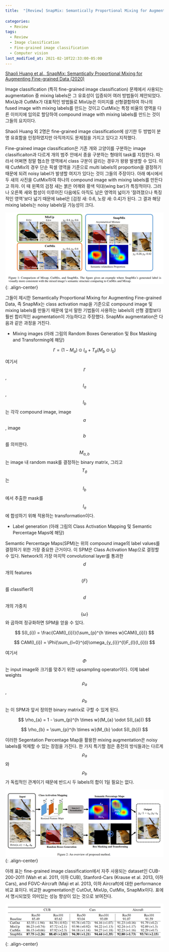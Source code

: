 ```yaml
---
title:  "[Review] SnapMix: Semantically Proportional Mixing for Augmenting Fine-grained Data"

categories:
  - Review
tags:
  - Review
  - Image classification
  - Fine-grained image classification
  - Computer vision
last_modified_at: 2021-02-10T22:33:00-05:00
---
```


<script type="text/javascript" async
  src="https://cdn.mathjax.org/mathjax/latest/MathJax.js?config=TeX-MML-AM_CHTML">
</script>

[Shaoli Huang et al., SnapMix: Semantically Proportional Mixing for Augmenting Fine-grained Data (2020)](https://arxiv.org/abs/2012.04846)

Image classification (특히 fine-grained image classification) 문제에서 사용되는 augmentation 중 mixing labels은 그 유효성이 입증되어 여러 방법들이 제안되었다. MixUp과 CutMix가 대표적인 방법들로 MixUp은 이미지를 선형결합하여 하나의 fused image with mixing labels를 만드는 것이고 CutMix는 특정 비율의 영역을 다른 이미지에 임의로 할당하여 compound image with mixing labels를 만드는 것이 그들의 요지이다.

Shaoli Huang 외 2명은 fine-grained image classification에 상기한 두 방법이 분명 유효함을 인정하였지만 아직까지도 문제점을 가지고 있다고 지적했다.

Fine-grained image classification은 기존 개와 고양이를 구분하는 image classificaiton과 다르게 개의 범주 안에서 종을 구분하는 형태의 task를 지칭한다. 따라서 어쩌면 정말 협소한 영역에서 class 구분이 갈리는 경우가 왕왕 발생할 수 있다. 이 때 CutMix의 경우 단순 픽셀 영역을 기준으로 multi labels의 proportion을 결정하기 때문에 되려 noisy label가 발생할 여지가 있다는 것이 그들의 주장이다. 아래 예시에서 두 새의 사진을 CutMix하여 하나의 compound image with mixing labels를 만든다고 하자. 이 때 왼쪽의 검정 새는 붉은 어깨와 황색 익대(wing bar)가 특징적이다. 그러나 오른쪽 새와 합성이 이루어진 다음에도 아직도 남은 영역의 넓이가 '잘려졌으나 특징적인 영역'보다 넓기 때문에 label은 [검정 새: 0.6, 노랑 새: 0.4]가 된다. 그 결과 해당 mixing labels는 noisy labels일 가능성이 크다.

![](/assets/images/MixAug.png){: .align-center}

그들이 제시한 Semantically Proportional Mixing for Augmenting Fine-grained Data, 즉 SnapMix는 class activation map을 기준으로 compound image 및 mixing labels를 만들기 때문에 앞서 말한 기법들이 사용하는 labels의 선형 결합보다 훨씬 합리적인 augmentation이 가능하다고 주장했다. SnapMix augmentation은 다음과 같은 과정을 거친다.

* Mixing images (아래 그림의 Random Boxes Generation 및 Box Masking and Transforming에 해당)

$$ I' = (1 - M_{a})\odot I_{a} + T_{\theta}(M_{b}\odot I_{b}) $$

여기서 $$ I' $$, $$ I_{a} $$, $$ I_{b} $$는 각각 compound image, image $$ a $$, image $$ b $$를 의미한다. $$ M_{a, b} $$는 image 내 random mask를 결정하는 binary matrix, 그리고 $$ T_{\theta} $$는 $$ I_{b} $$에서 추출한 mask를 $$ I_{a} $$에 합성하기 위해 적용하는 transformation이다.

* Label generation (아래 그림의 Class Activation Mapping 및 Semantic Percentage Maps에 해당)

Semantic Percentage Maps(SPM)는 위의 compound image의 label values를 결정하기 위한 가장 중요한 근거이다. 이 SPM은 Class Activation Map으로 결정할 수 있다. Network의 가장 마지막 convolutional layer를 통과한 $$ d $$개의 features $$ \{F\} $$를 classifier의 $$ d $$개의 가중치 $$ \{\omega\} $$와 곱하여 정규화하면 SPM을 얻을 수 있다.

$$ S(I_{i}) = \frac{CAM(I_{i})}{\sum_{p}^{h \times w}CAM(I_{i})} $$

$$ CAM(I_{i}) = \Phi(\sum_{l=0}^{d}\omega_{y_{i}}^{l}F_{l}(I_{i})) $$

여기서 $$ \Phi $$는 input image와 크기를 맞추기 위한 upsampling operator이다. 이제 label weights $$ \rho_{a} $$, $$ \rho_{b} $$는 이 SPM과 앞서 정의한 binary matrix로 구할 수 있게 된다.

$$ \rho_{a} = 1 -  \sum_{p}^{h \times w}(M_{a} \odot S(I_{a})) $$

$$ \rho_{b} = \sum_{p}^{h \times w}(M_{b} \odot S(I_{b})) $$

이러한 Segentation Percentage Map을 활용한 mixing augmentation은 noisy labels를 억제할 수 있는 장점을 가진다. 한 가지 특기할 점은 종전의 방식들과는 다르게 $$ \rho_{a} $$와 $$ \rho_{b} $$가 독립적인 관계이기 때문에 반드시 두 labels의 합이 1일 필요는 없다.

![](/assets/images/SnapMix.png){: .align-center}

아래 표는 fine-grained image classification에서 자주 사용되는 dataset인 CUB-200-2011 (Wah et al. 2011, 이하 CUB), Stanford-Cars (Krause et al. 2013, 이하 Cars), and FGVC-Aircraft (Maji et al. 2013, 이하 Aircraft)에 대한 performance 비교 표이다. 비교한 augmentation은 CutOut, MixUp, CutMix, SnapMix이다. 표에서 명시되었듯 의미있는 성능 향상이 있는 것으로 보여진다.

![](/assets/images/SnapMix_benchmark.png){: .align-center}